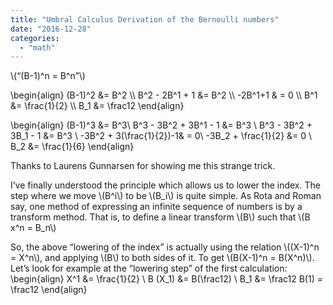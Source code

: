 ```yaml
---
title: "Umbral Calculus Derivation of the Bernoulli numbers"
date: "2016-12-28"
categories: 
  - "math"
---
```


\\(“(B-1)^n = B^n”\\)

\begin{align} (B-1)^2 &= B^2 \\\ B^2 - 2B^1 + 1 &= B^2 \\\ -2B^1+1 & = 0 \\\ B^1 &= \frac{1}{2} \\\ B_1 &= \frac12 \end{align}

\begin{align} (B-1)^3 &= B^3\\ B^3 - 3B^2 + 3B^1 - 1 &= B^3 \\ B^3 - 3B^2 + 3B_1 - 1 &= B^3 \\ -3B^2 + 3(\frac{1}{2})-1& = 0\\ -3B_2 + \frac{1}{2} &= 0 \\ B_2 &= \frac{1}{6} \end{align}

Thanks to Laurens Gunnarsen for showing me this strange trick.

I’ve finally understood the principle which allows us to lower the index. The step where we move \\(B^i\\) to be \\(B_i\\) is quite simple. As Rota and Roman say, one method of expressing an infinite sequence of numbers is by a transform method. That is, to define a linear transform \\(B\\) such that \\(B x^n = B_n\\)

So, the above “lowering of the index” is actually using the relation \\((X-1)^n = X^n\\), and applying \\(B\\) to both sides of it. To get \\(B(X-1)^n = B(X^n)\\). Let’s look for example at the “lowering step” of the first calculation: \begin{align} X^1 &= \frac{1}{2} \\ B (X_1) &= B(\frac12) \\ B_1 &= \frac12 B(1) = \frac12 \end{align}
